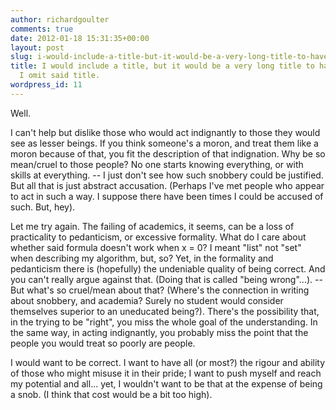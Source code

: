 ```yaml
---
author: richardgoulter
comments: true
date: 2012-01-18 15:31:35+00:00
layout: post
slug: i-would-include-a-title-but-it-would-be-a-very-long-title-to-have-and-so-i-omit-said-title
title: I would include a title, but it would be a very long title to have, and so
  I omit said title.
wordpress_id: 11
---
```


Well.

I can't help but dislike those who would act indignantly to those they would see as lesser beings. If you think someone's a moron, and treat them like a moron because of that, you fit the description of that indignation.
Why be so mean/cruel to those people? No one starts knowing everything, or with skills at everything. -- I just don't see how such snobbery could be justified.
But all that is just abstract accusation. (Perhaps I've met people who appear to act in such a way. I suppose there have been times I could be accused of such. But, hey).

Let me try again.
The failing of academics, it seems, can be a loss of practicality to pedanticism, or excessive formality. What do I care about whether said formula doesn't work when x = 0? I meant "list" not "set" when describing my algorithm, but, so?
Yet, in the formality and pedanticism there is (hopefully) the undeniable quality of being correct. And you can't really argue against that. (Doing that is called "being wrong"...).
-- But what's so cruel/mean about that? (Where's the connection in writing about snobbery, and academia? Surely no student would consider themselves superior to an uneducated being?). There's the possibility that, in the trying to be "right", you miss the whole goal of the understanding.
In the same way, in acting indignantly, you probably miss the point that the people you would treat so poorly are people.

I would want to be correct. I want to have all (or most?) the rigour and ability of those who might misuse it in their pride; I want to push myself and reach my potential and all... yet, I wouldn't want to be that at the expense of being a snob. (I think that cost would be a bit too high).
